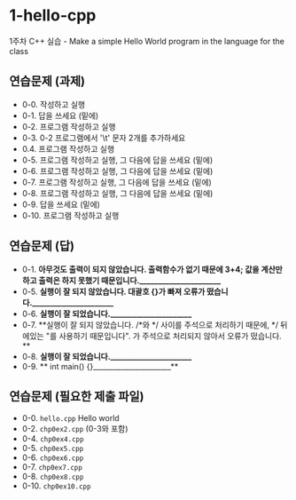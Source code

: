# 1-hello-cpp

1주차 C++ 실습 - Make a simple Hello World program in the language for the class

## 연습문제 (과제)

- 0-0. 작성하고 실행
- 0-1. 답을 쓰세요 (밑에)
- 0-2. 프로그램 작성하고 실행
- 0-3. 0-2 프로그램에서 '\t' 문자 2개를 추가하세요
- 0.4. 프로그램 작성하고 실행
- 0-5. 프로그램 작성하고 실행, 그 다음에 답을 쓰세요 (밑에)
- 0-6. 프로그램 작성하고 실행, 그 다음에 답을 쓰세요 (밑에)
- 0-7. 프로그램 작성하고 실행, 그 다음에 답을 쓰세요 (밑에)
- 0-8. 프로그램 작성하고 실행, 그 다음에 답을 쓰세요 (밑에)
- 0-9. 답을 쓰세요 (밑에)
- 0-10. 프로그램 작성하고 실행

## 연습문제 (답)

- 0-1. **아무것도 출력이 되지 않았습니다. 출력함수가 없기 때문에 3+4; 값을 계산만 하고 출력은 하지 못했기 때문입니다.______________________**
- 0-5. **실행이 잘 되지 않았습니다. 대괄호 {}가 빠져 오류가 떴습니다.______________________**
- 0-6. **실행이 잘 되었습니다.______________________**
- 0-7. **실행이 잘 되지 않았습니다. /*와 */ 사이를 주석으로 처리하기 때문에, */ 뒤에있는 "를 사용하기 때문입니다". 가 주석으로 처리되지 않아서 오류가 떴습니다. **
- 0-8. **실행이 잘 되었습니다.______________________**
- 0-9. ** int main() {}______________________**

## 연습문제 (필요한 제출 파일)

- 0-0. `hello.cpp` Hello world
- 0-2. `chp0ex2.cpp` (0-3와 포함)
- 0-4. `chp0ex4.cpp`
- 0-5. `chp0ex5.cpp`
- 0-6. `chp0ex6.cpp`
- 0-7. `chp0ex7.cpp`
- 0-8. `chp0ex8.cpp`
- 0-10. `chp0ex10.cpp`

